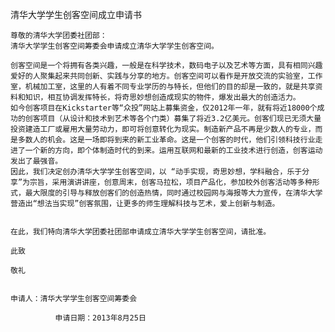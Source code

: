 清华大学学生创客空间成立申请书

    尊敬的清华大学团委社团部：
    清华大学学生创客空间筹委会申请成立清华大学学生创客空间。

    创客空间是一个将拥有各类兴趣，一般是在科学技术，数码电子以及艺术等方面，具有相同兴趣爱好的人聚集起来共同创新、实践与分享的地方。创客空间可以看作是开放交流的实验室，工作室，机械加工室，这里的人有着不同专业学历的与特长，但他们的目的却是一致的，就是共享资料和知识，相互协调发挥特长，将奇思妙想创造成现实的物件，爆发出最大的创造活力。
    如今创客项目在Kickstarter等“众投”网站上募集资金，仅2012年一年，就有将近18000个成功的创客项目（从设计和技术到艺术等各个门类）募集了将近3.2亿美元。创客们现已无须大量投资建造工厂或雇用大量劳动力，即可将创意转化为现实。制造新产品不再是少数人的专业，而是多数人的机会。这是一场即将到来的新工业革命。这是一个创客的时代，他们引领科技行业走进了一个新的方向，即个体制造时代的到来。运用互联网和最新的工业技术进行创造，创客运动发出了最强音。
    因此，我们决定创办清华大学学生创客空间，以 “动手实现，奇思妙想，学科融合，乐于分享”为宗旨，采用演讲讲座，创意周末，创客马拉松，项目产品化，参加校外创客活动等多种形式，最大限度的引导与释放创客们的创造热情，同时通过校园网与海报等大力宣传，在清华大学营造出“想法当实现”创客氛围，让更多的师生理解科技与艺术，爱上创新与制造。


    在此，我们特向清华大学团委社团部申请成立清华大学学生创客空间，请批准。

    此致

    敬礼


    申请人：清华大学学生创客空间筹委会
        
              申请日期：2013年8月25日	  


